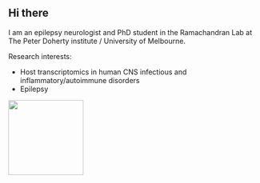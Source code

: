 ## Hi there

<!--
**AndrewJDuncan/AndrewJDuncan** is a ✨ _special_ ✨ repository because its `README.md` (this file) appears on your GitHub profile.

Here are some ideas to get you started:

- 🔭 I’m currently working on ...
- 🌱 I’m currently learning ...
- 👯 I’m looking to collaborate on ...
- 🤔 I’m looking for help with ...
- 💬 Ask me about ...
- 📫 How to reach me: ...
- 😄 Pronouns: ...
- ⚡ Fun fact: ...
-->

I am an epilepsy neurologist and PhD student in the Ramachandran Lab at The Peter Doherty institute / University of Melbourne.

Research interests: 
- Host transcriptomics in human CNS infectious and inflammatory/autoimmune disorders
- Epilepsy

<a href="https://media.tenor.com/onQqPINLpucAAAAM/brain-dance.gif">
  <img height="150" src="https://media.tenor.com/onQqPINLpucAAAAM/brain-dance.gif"/>
</a>
